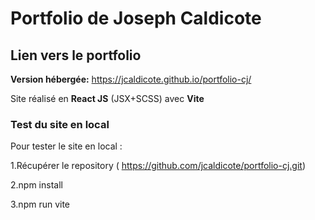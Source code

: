 # Portfolio de Joseph Caldicote

## Lien vers le portfolio

**Version hébergée:** https://jcaldicote.github.io/portfolio-cj/

Site réalisé en **React JS** (JSX+SCSS) avec **Vite**

### Test du site en local

Pour tester le site en local :

1.Récupérer le repository ( https://github.com/jcaldicote/portfolio-cj.git)

2.npm install

3.npm run vite
